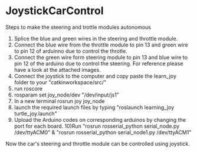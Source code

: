 # JoystickCarControl
Steps to make the steering and trottle modules autonomous

1) Splice the blue and green wires in the steering and throttle module.
2) Connect the  blue wire from the throttle module to pin 13 and green wire to pin 12 of arduinno due to control the throtle.
3) Connect the green wire form steering module to pin 13 and blue wire to pin 12 of the arduino due to control the steering.
   For reference please have a look at the attached images.
4) Connect the joystick to the computer and copy paste the learn_joy folder to your "catkinworkspace/src/" 
5) run roscore
6) rosparam set joy_node/dev "/dev/input/js1"
7) In a new terminal rosrun joy joy_node
8) launch the required launch files by typing "roslaunch learning_joy turtle_joy.launch"
9) Upload the Arduino codes on corresponding arduinos by changing the port for each board.
10)Run "rosrun rosserial_python serial_node.py /dev/ttyACM0" & "rosrun rosserial_python serial_node1.py /dev/ttyACM1"


Now the car's steering and throttle module can be controlled using joystick.


